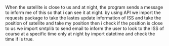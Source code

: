 When the satellite is close to us and at night, the program sends a message to inform me of this so that i can see it at night.
by using API we import the requests package to take the lastes update information of ISS and take the position of satellite
and take my position then i check if the position is close to us we import smtplib to send email to inform the user to look to the ISS
of course at a specific time only at night by import datetime and check the time if is true. 
